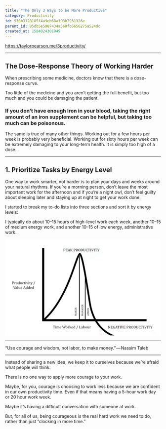 ```yaml
---
title: "The Only 3 Ways to be More Productive"
category: Productivity
id: 938b3128185f4a9eb68a193b7931326e
parent_id: 85db5e5987434a568fb5656275a524dc
created_at: 1584024301949
---
```


https://taylorpearson.me/3productivity/

---

## The Dose-Response Theory of Working Harder

When prescribing some medicine, doctors know that there is a dose-response curve.

Too little of the medicine and you aren’t getting the full benefit, but too much and you could be damaging the patient.

### If you don’t have enough Iron in your blood, taking the right amount of an iron supplement can be helpful, but taking too much can be poisonous.

The same is true of many other things. Working out for a few hours per week is probably very beneficial. Working out for sixty hours per week can be extremely damaging to your long-term health. It is simply too high of a dose.

---

## 1. Prioritize Tasks by Energy Level

One way to work smarter, not harder is to plan your days and weeks around your natural rhythms. If you’re a morning person, don’t leave the most important work for the afternoon and if you’re a night owl, don’t feel guilty about sleeping later and staying up at night to get your work done.

I started to break my to-do lists into three sections and sort it by energy levels:

I typically do about 10–15 hours of high-level work each week, another 10–15 of medium energy work, and another 10–15 of low energy, administrative work.

![243f7ede79cb9fff8d21b2912387548f.png](./resources/a6d1378291c34d2982b5dcb82abb5cb6.png)

---

“Use courage and wisdom, not labor, to make money.” — Nassim Taleb

---

Instead of sharing a new idea, we keep it to ourselves because we’re afraid what people will think.

There is no one way to apply more courage to your work.

Maybe, for you, courage is choosing to work less because we are confident in our own productivity time. Even if that means having a 5-hour work day or 20 hour work week.

Maybe it’s having a difficult conversation with someone at work.

But, for all of us, being courageous is the real hard work we need to do, rather than just “clocking in more time.”



    